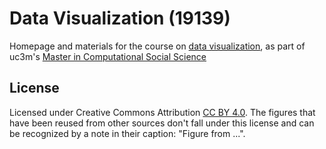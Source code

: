 # Data Visualization (19139)

Homepage and materials for the course on
[data visualization](https://aplicaciones.uc3m.es/cpa/generaFicha?est=375&asig=19139&idioma=2),
as part of uc3m's
[Master in Computational Social Science](https://www.uc3m.es/master/computational-social-science)

## License

Licensed under Creative Commons Attribution [CC BY 4.0](https://creativecommons.org/licenses/by/4.0/).
The figures that have been reused from other sources don't fall under this
license and can be recognized by a note in their caption: "Figure from ...".
